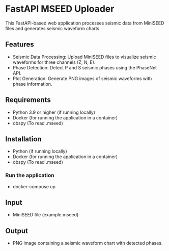 # FastAPI MSEED Uploader

This FastAPI-based web application processes seismic data from MiniSEED files and generates seismic waveform charts

## Features

- Seismic Data Processing: Upload MiniSEED files to visualize seismic waveforms for three channels (Z, N, E).
- Phase Detection: Detect P and S seismic phases using the PhaseNet API.
- Plot Generation: Generate PNG images of seismic waveforms with phase information.

## Requirements

- Python 3.9 or higher (if running locally)
- Docker (for running the application in a container)
- obspy (To read .mseed)

## Installation

- Python (if running locally)
- Docker (for running the application in a container)
- obspy (To read .mseed)

### Run the application

- docker-compose up

## Input

- MiniSEED file (example.mseed)

## Output

- PNG image containing a seismic waveform chart with detected phases.
